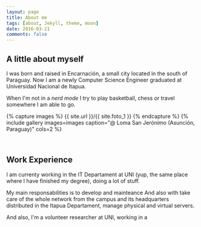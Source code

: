 ```yaml
---
layout: page
title: About me
tags: [about, Jekyll, theme, moon]
date: 2016-03-21
comments: false
---
```



## A little about myself
I was born and raised in Encarnación, a small city located in the south of Paraguay. Now I am a newly Computer Science Engineer graduated at Universidad Nacional de Itapua.

When I'm not in a <i>nerd mode</i> I try to play basketball, chess or travel somewhere I am able to go.

{% capture images %}
    {{ site.url }}/{{ site.foto_1 }}
{% endcapture %}
{% include gallery images=images caption="@ Loma San Jerónimo (Asunción, Paraguay)" cols=2 %}



<br>



## Work Experience


I am currenty working in the IT Departament at UNI (yup, the same place where I have finished my degree), doing a lot of stuff.

My main responsabilities is to develop and mainteance 
And also with  take care of the whole network from the campus and its headquarters distributed in the Itapua Departament, manage physical and virtual servers. 


And also, I'm a volunteer researcher at UNI, working in a 